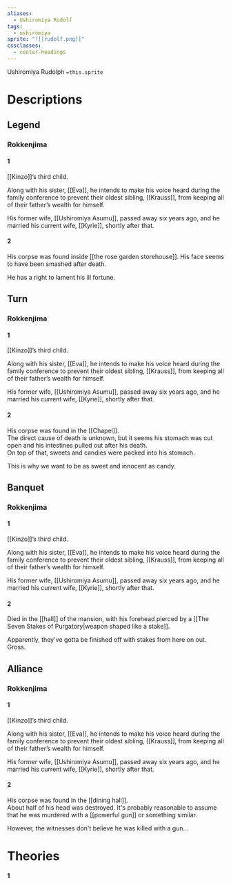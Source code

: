 ```yaml
---
aliases:
  - Ushiromiya Rudolf
tags:
  - ushiromiya
sprite: "![[rudolf.png]]"
cssclasses:
  - center-headings
---
```

Ushiromiya Rudolph
`=this.sprite`

# Descriptions

## Legend
### Rokkenjima
#### 1
[[Kinzo]]’s third child.

Along with his sister, [[Eva]], he intends to make his voice heard during the family conference to prevent their oldest sibling, [[Krauss]], from keeping all of their father’s wealth for himself.

His former wife, [[Ushiromiya Asumu]], passed away six years ago, and he married his current wife, [[Kyrie]], shortly after that.
#### 2
His corpse was found inside [[the rose garden storehouse]]. His face seems to have been smashed after death.

He has a right to lament his ill fortune.
## Turn
### Rokkenjima
#### 1
[[Kinzo]]’s third child.

Along with his sister, [[Eva]], he intends to make his voice heard during the family conference to prevent their oldest sibling, [[Krauss]], from keeping all of their father’s wealth for himself.

His former wife, [[Ushiromiya Asumu]], passed away six years ago, and he married his current wife, [[Kyrie]], shortly after that.
#### 2
His corpse was found in the [[Chapel]].  
The direct cause of death is unknown, but it seems his stomach was cut open and his intestines pulled out after his death.  
On top of that, sweets and candies were packed into his stomach.  

This is why we want to be as sweet and innocent as candy.
## Banquet
### Rokkenjima
#### 1
[[Kinzo]]’s third child.

Along with his sister, [[Eva]], he intends to make his voice heard during the family conference to prevent their oldest sibling, [[Krauss]], from keeping all of their father’s wealth for himself.

His former wife, [[Ushiromiya Asumu]], passed away six years ago, and he married his current wife, [[Kyrie]], shortly after that.
#### 2
Died in the [[hall]] of the mansion, with his forehead pierced by a [[The Seven Stakes of Purgatory|weapon shaped like a stake]].  

Apparently, they've gotta be finished off with stakes from here on out. Gross.
## Alliance
### Rokkenjima
#### 1
[[Kinzo]]’s third child.

Along with his sister, [[Eva]], he intends to make his voice heard during the family conference to prevent their oldest sibling, [[Krauss]], from keeping all of their father’s wealth for himself.

His former wife, [[Ushiromiya Asumu]], passed away six years ago, and he married his current wife, [[Kyrie]], shortly after that.
#### 2
His corpse was found in the [[dining hall]].  
About half of his head was destroyed. It's probably reasonable to assume that he was murdered with a [[powerful gun]] or something similar.  

However, the witnesses don't believe he was killed with a gun...
# Theories
#### 1